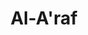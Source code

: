---
title: "Al-A'raf"
arabic: "الاعراف"
no: 7
arabic_no: ٧
ayah: 206
slug: al-araf
prev: al-anam
next: al-anfal
---